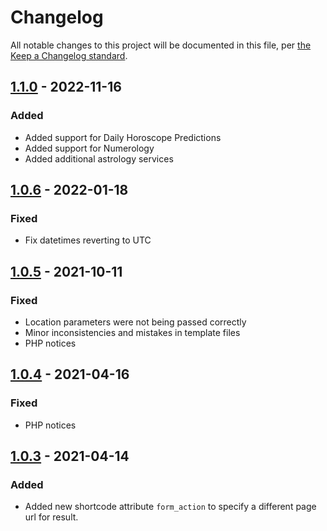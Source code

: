 # Changelog

All notable changes to this project will be documented in this file, per [the Keep a Changelog standard](http://keepachangelog.com/).

## [1.1.0] - 2022-11-16
### Added
- Added support for Daily Horoscope Predictions
- Added support for Numerology
- Added additional astrology services

## [1.0.6] - 2022-01-18
### Fixed
- Fix datetimes reverting to UTC

## [1.0.5] - 2021-10-11
### Fixed
- Location parameters were not being passed correctly
- Minor inconsistencies and mistakes in template files
- PHP notices

## [1.0.4] - 2021-04-16
### Fixed
- PHP notices

## [1.0.3] - 2021-04-14
### Added
- Added new shortcode attribute `form_action` to specify a different page url for result.

[1.1.0]: https://github.com/prokerala/wp-astrology/compare/v1.0.6...v1.1.0
[1.0.6]: https://github.com/prokerala/wp-astrology/compare/v1.0.5...v1.0.6
[1.0.5]: https://github.com/prokerala/wp-astrology/compare/v1.0.4...v1.0.5
[1.0.4]: https://github.com/prokerala/wp-astrology/compare/v1.0.3...v1.0.4
[1.0.3]: https://github.com/prokerala/wp-astrology/compare/v1.0.2...v1.0.3
